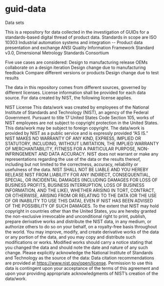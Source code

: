 # guid-data
Data sets 

This is a repository for data collected in the investigation of GUIDs for a standards-based digital thread of product data.  Standards in scope are
  ISO 10303 Industrial automation systems and integration -- Product data presentation and exchange
  ANSI Quality Information Framework Standard v3.0, Dimensional Metrology Standards Consortium
  
Five use cases are considered:
  Design to manufacturing release
  OEMs collaborate on a design iteration
  Design change due to manufacturing feedback
  Compare different versions or products
  Design change due to test results
  
The data in this repository comes from different sources, governed by different licenses. License information shall be provided for each data source. For data created by NIST, the following license applies.

NIST License
This data/work was created by employees of the National Institute of Standards and Technology (NIST), an agency of the Federal Government. Pursuant to title 17 United States Code Section 105, works of NIST employees are not subject to copyright protection in the United States.  This data/work may be subject to foreign copyright.
The data/work is provided by NIST as a public service and is expressly provided “AS IS.” NIST MAKES NO WARRANTY OF ANY KIND, EXPRESS, IMPLIED OR STATUTORY, INCLUDING, WITHOUT LIMITATION, THE IMPLIED WARRANTY OF MERCHANTABILITY, FITNESS FOR A PARTICULAR PURPOSE, NON-INFRINGEMENT AND DATA ACCURACY. NIST does not warrant or make any representations regarding the use of the data or the results thereof, including but not limited to the correctness, accuracy, reliability or usefulness of the data. NIST SHALL NOT BE LIABLE AND YOU HEREBY RELEASE NIST FROM LIABILITY FOR ANY INDIRECT, CONSEQUENTIAL, SPECIAL, OR INCIDENTAL DAMAGES (INCLUDING DAMAGES FOR LOSS OF BUSINESS PROFITS, BUSINESS INTERRUPTION, LOSS OF BUSINESS INFORMATION, AND THE LIKE), WHETHER ARISING IN TORT, CONTRACT, OR OTHERWISE, ARISING FROM OR RELATING TO THE DATA (OR THE USE OF OR INABILITY TO USE THIS DATA), EVEN IF NIST HAS BEEN ADVISED OF THE POSSIBILITY OF SUCH DAMAGES.
To the extent that NIST may hold copyright in countries other than the United States, you are hereby granted the non-exclusive irrevocable and unconditional right to print, publish, prepare derivative works and distribute the NIST data, in any medium, or authorize others to do so on your behalf, on a royalty-free basis throughout the world.
You may improve, modify, and create derivative works of the data or any portion of the data, and you may copy and distribute such modifications or works. Modified works should carry a notice stating that you changed the data and should note the date and nature of any such change. Please explicitly acknowledge the National Institute of Standards and Technology as the source of the data:  Data citation recommendations are provided at https://www.nist.gov/open/license.
Permission to use this data is contingent upon your acceptance of the terms of this agreement and upon your providing appropriate acknowledgments of NIST’s creation of the data/work.
